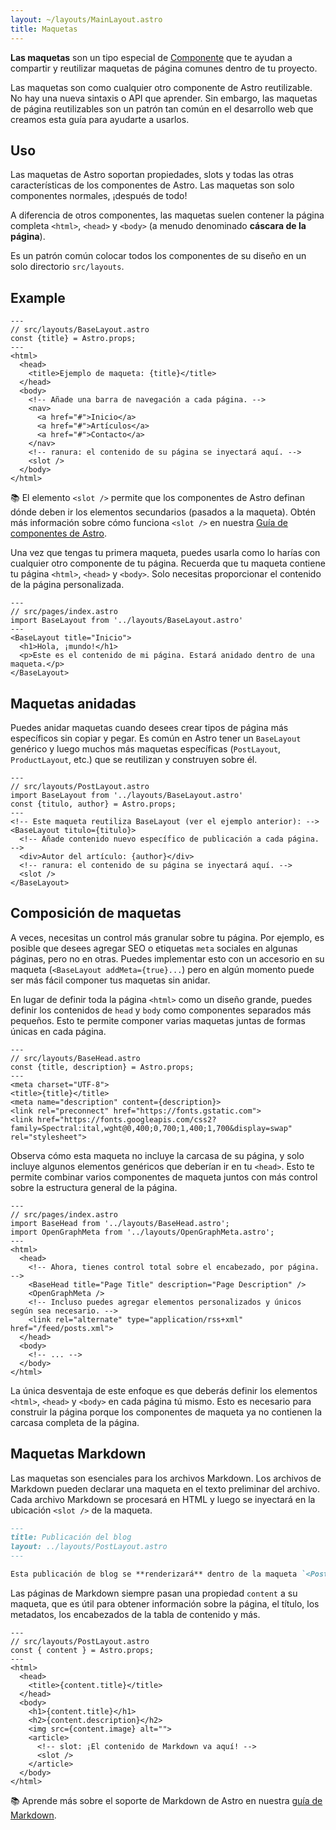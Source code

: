 ```yaml
---
layout: ~/layouts/MainLayout.astro
title: Maquetas
---
```


**Las maquetas** son un tipo especial de [Componente](/es/core-concepts/astro-components) que te ayudan a compartir y reutilizar maquetas de página comunes dentro de tu proyecto.

Las maquetas son como cualquier otro componente de Astro reutilizable. No hay una nueva sintaxis o API que aprender. Sin embargo, las maquetas de página reutilizables son un patrón tan común en el desarrollo web que creamos esta guía para ayudarte a usarlos.

## Uso

Las maquetas de Astro soportan propiedades, slots y todas las otras características de los componentes de Astro. Las maquetas son solo componentes normales, ¡después de todo!

A diferencia de otros componentes, las maquetas suelen contener la página completa `<html>`, `<head>` y `<body>` (a menudo denominado **cáscara de la página**).

Es un patrón común colocar todos los componentes de su diseño en un solo directorio `src/layouts`.

## Example

```astro
---
// src/layouts/BaseLayout.astro
const {title} = Astro.props;
---
<html>
  <head>
    <title>Ejemplo de maqueta: {title}</title>
  </head>
  <body>
    <!-- Añade una barra de navegación a cada página. -->
    <nav>
      <a href="#">Inicio</a>
      <a href="#">Artículos</a>
      <a href="#">Contacto</a>
    </nav>
    <!-- ranura: el contenido de su página se inyectará aquí. -->
    <slot />
  </body>
</html>
```

📚 El elemento `<slot />` permite que los componentes de Astro definan dónde deben ir los elementos secundarios (pasados a la maqueta). Obtén más información sobre cómo funciona `<slot />` en nuestra [Guía de componentes de Astro](/es/core-concepts/astro-components).

Una vez que tengas tu primera maqueta, puedes usarla como lo harías con cualquier otro componente de tu página. Recuerda que tu maqueta contiene tu página `<html>`, `<head>` y `<body>`. Solo necesitas proporcionar el contenido de la página personalizada.

```astro
---
// src/pages/index.astro
import BaseLayout from '../layouts/BaseLayout.astro'
---
<BaseLayout title="Inicio">
  <h1>Hola, ¡mundo!</h1>
  <p>Este es el contenido de mi página. Estará anidado dentro de una maqueta.</p>
</BaseLayout>
```

## Maquetas anidadas

Puedes anidar maquetas cuando desees crear tipos de página más específicos sin copiar y pegar. Es común en Astro tener un `BaseLayout` genérico y luego muchos más maquetas específicas (`PostLayout`, `ProductLayout`, etc.) que se reutilizan y construyen sobre él.

```astro
---
// src/layouts/PostLayout.astro
import BaseLayout from '../layouts/BaseLayout.astro'
const {titulo, author} = Astro.props;
---
<!-- Este maqueta reutiliza BaseLayout (ver el ejemplo anterior): -->
<BaseLayout titulo={titulo}>
  <!-- Añade contenido nuevo específico de publicación a cada página. -->
  <div>Autor del artículo: {author}</div>
  <!-- ranura: el contenido de su página se inyectará aquí. -->
  <slot />
</BaseLayout>
```

## Composición de maquetas

A veces, necesitas un control más granular sobre tu página. Por ejemplo, es posible que desees agregar SEO o etiquetas `meta` sociales en algunas páginas, pero no en otras. Puedes implementar esto con un accesorio en su maqueta (`<BaseLayout addMeta={true}...`) pero en algún momento puede ser más fácil componer tus maquetas sin anidar.

En lugar de definir toda la página `<html>` como un diseño grande, puedes definir los contenidos de `head` y `body` como componentes separados más pequeños. Esto te permite componer varias maquetas juntas de formas únicas en cada página.

```astro
---
// src/layouts/BaseHead.astro
const {title, description} = Astro.props;
---
<meta charset="UTF-8">
<title>{title}</title>
<meta name="description" content={description}>
<link rel="preconnect" href="https://fonts.gstatic.com">
<link href="https://fonts.googleapis.com/css2?family=Spectral:ital,wght@0,400;0,700;1,400;1,700&display=swap" rel="stylesheet">
```

Observa cómo esta maqueta no incluye la carcasa de su página, y solo incluye algunos elementos genéricos que deberían ir en tu `<head>`. Esto te permite combinar varios componentes de maqueta juntos con más control sobre la estructura general de la página.

```astro
---
// src/pages/index.astro
import BaseHead from '../layouts/BaseHead.astro';
import OpenGraphMeta from '../layouts/OpenGraphMeta.astro';
---
<html>
  <head>
    <!-- Ahora, tienes control total sobre el encabezado, por página. -->
    <BaseHead title="Page Title" description="Page Description" />
    <OpenGraphMeta />
    <!-- Incluso puedes agregar elementos personalizados y únicos según sea necesario. -->
    <link rel="alternate" type="application/rss+xml" href="/feed/posts.xml">
  </head>
  <body>
    <!-- ... -->
  </body>
</html>
```

La única desventaja de este enfoque es que deberás definir los elementos `<html>`, `<head>` y `<body>` en cada página tú mismo. Esto es necesario para construir la página porque los componentes de maqueta ya no contienen la carcasa completa de la página.

## Maquetas Markdown

Las maquetas son esenciales para los archivos Markdown. Los archivos de Markdown pueden declarar una maqueta en el texto preliminar del archivo. Cada archivo Markdown se procesará en HTML y luego se inyectará en la ubicación `<slot />` de la maqueta.

```markdown
---
title: Publicación del blog
layout: ../layouts/PostLayout.astro
---

Esta publicación de blog se **renderizará** dentro de la maqueta `<PostLayout />`.
```

Las páginas de Markdown siempre pasan una propiedad `content` a su maqueta, que es útil para obtener información sobre la página, el título, los metadatos, los encabezados de la tabla de contenido y más.

```astro
---
// src/layouts/PostLayout.astro
const { content } = Astro.props;
---
<html>
  <head>
    <title>{content.title}</title>
  </head>
  <body>
    <h1>{content.title}</h1>
    <h2>{content.description}</h2>
    <img src={content.image} alt="">
    <article>
      <!-- slot: ¡El contenido de Markdown va aquí! -->
      <slot />
    </article>
  </body>
</html>
```

📚 Aprende más sobre el soporte de Markdown de Astro en nuestra [guía de Markdown](/es/guides/markdown-content).
